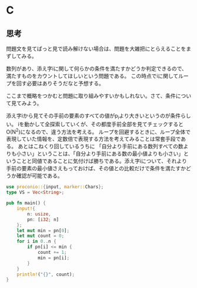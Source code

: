 # C
## 思考
問題文を見てぱっと見で読み解けない場合は、問題を大雑把にとらえることをまずしてみる。

数列があり、添え字iに関して何らかの条件を満たすかどうか判定できるので、満たすものをカウントしてほしいという問題である。
この時点でiに関してループを回す必要はありそうだなと予想する。

ここまで概略をつかむと問題に取り組みやすいかもしれない。さて、条件について見てみよう。

添え字iから見てその手前の要素のすべての値がp<sub>i</sub>より大きいというのが条件らしい。
iを動かして全探索していくが、その都度手前全部を見てチェックするとO(N<sup>2</sup>)になるので、違う方法を考える。
ループを回避するときに、ループ全体で表現していた情報を、定数倍で表現する方法を考えてみることは常套手段である。
あとはこねくり回しているうちに
「自分より手前にある数列すべての数よりも小さい」ということは、「自分より手前にある数の最小値よりも小さい」ということと同値であることに気付けば勝ちである。添え字iについて、それより手前の要素の最小値さえもっておけば、その値との比較だけで条件を満たすかどうか確認が可能である。
```rust
use proconio::{input, marker::Chars};
type VS = Vec<String>;

pub fn main() {
    input!{
        n: usize,
        pn: [i32; n]
    };
    let mut min = pn[0];
    let mut count = 0;
    for i in 0..n {
        if pn[i] <= min {
            count += 1;
            min = pn[i];
        }
    }
    println!("{}", count);
}
```